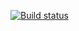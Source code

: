 [![Build status](https://ci.appveyor.com/api/projects/status/bqw6bo1o7cp6b35p?svg=true)](https://ci.appveyor.com/project/BAV2003/hw-aqa-1-2-1-2)
